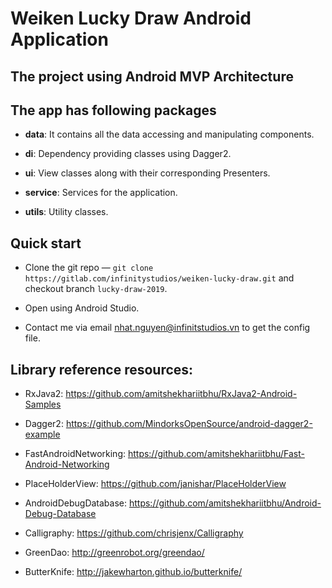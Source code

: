 # Weiken Lucky Draw Android Application

## The project using Android MVP Architecture

## The app has following packages

 - **data**: It contains all the data accessing and manipulating components.

 - **di**: Dependency providing classes using Dagger2.

 - **ui**: View classes along with their corresponding Presenters.

 - **service**: Services for the application.

 - **utils**: Utility classes.

## Quick start

- Clone the git repo — `git clone https://gitlab.com/infinitystudios/weiken-lucky-draw.git` and checkout branch `lucky-draw-2019`.

- Open using Android Studio.

- Contact me via email [nhat.nguyen@infinitstudios.vn](mailto:nhat.nguyen@infinitstudios.vn) to get the config file.

## Library reference resources:

 - RxJava2: https://github.com/amitshekhariitbhu/RxJava2-Android-Samples

 - Dagger2: https://github.com/MindorksOpenSource/android-dagger2-example

 - FastAndroidNetworking: https://github.com/amitshekhariitbhu/Fast-Android-Networking

 - PlaceHolderView: https://github.com/janishar/PlaceHolderView

 - AndroidDebugDatabase: https://github.com/amitshekhariitbhu/Android-Debug-Database

 - Calligraphy: https://github.com/chrisjenx/Calligraphy

 - GreenDao: http://greenrobot.org/greendao/

 - ButterKnife: http://jakewharton.github.io/butterknife/